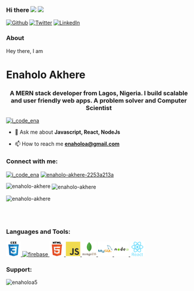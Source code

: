 ### Hi there  <img src="https://media.giphy.com/media/hvRJCLFzcasrR4ia7z/giphy.gif" width="25px"> ![](https://visitor-badge.glitch.me/badge?page_id=adescode)

<p><a href="https://github.com/Enaholo-Akhere" target="_blank"><img alt="Github" src="https://img.shields.io/badge/GitHub-%2312100E.svg?&style=for-the-badge&logo=Github&logoColor=white" /></a> <a href="https://twitter.com/i_code_ena" target="_blank"><img alt="Twitter" src="https://img.shields.io/badge/twitter-%231DA1F2.svg?&style=for-the-badge&logo=twitter&logoColor=white" /></a> <a href="https://www.linkedin.com/in/enaholo-akhere-2253a213a" target="_blank"><img alt="LinkedIn" src="https://img.shields.io/badge/linkedin-%230077B5.svg?&style=for-the-badge&logo=linkedin&logoColor=white" /></a>
</p>

### About
Hey there, I am <h1>Enaholo Akhere</h1>

<h3 align="center">A MERN stack developer from Lagos, Nigeria. I build scalable and user friendly web apps. A problem solver and Computer Scientist</h3>

<p align="left"> <a href="https://twitter.com/i_code_ena" target="blank"><img src="https://img.shields.io/twitter/follow/i_code_ena?logo=twitter&style=for-the-badge" alt="i_code_ena" /></a> </p>

- 💬 Ask me about **Javascript, React, NodeJs**

- 📫 How to reach me **enaholoa@gmail.com**

<h3 align="left">Connect with me:</h3>
<p align="left">
<a href="https://twitter.com/i_code_ena" target="blank"><img align="center" src="https://raw.githubusercontent.com/rahuldkjain/github-profile-readme-generator/master/src/images/icons/Social/twitter.svg" alt="i_code_ena" height="30" width="40" /></a>
<a href="https://linkedin.com/in/enaholo-akhere-2253a213a" target="blank"><img align="center" src="https://raw.githubusercontent.com/rahuldkjain/github-profile-readme-generator/master/src/images/icons/Social/linked-in-alt.svg" alt="enaholo-akhere-2253a213a" height="30" width="40" /></a>
</p>


<p><img align="left" src="https://github-readme-stats.vercel.app/api/top-langs?username=enaholo-akhere&show_icons=true&locale=en&layout=compact" alt="enaholo-akhere" /></p>

<p>&nbsp;<img align="center" src="https://github-readme-stats.vercel.app/api?username=enaholo-akhere&show_icons=true&locale=en" alt="enaholo-akhere" /></p>

<p><img align="center" src="https://github-readme-streak-stats.herokuapp.com/?user=enaholo-akhere&" alt="enaholo-akhere" /></p><br><br>

<h3 align="left">Languages and Tools:</h3>
<p align="left">  <a href="https://www.w3schools.com/css/" target="_blank"> <img src="https://raw.githubusercontent.com/devicons/devicon/master/icons/css3/css3-original-wordmark.svg" alt="css3" width="40" height="40"/> </a>  <a href="https://firebase.google.com/" target="_blank"> <img src="https://www.vectorlogo.zone/logos/firebase/firebase-icon.svg" alt="firebase" width="40" height="40"/> </a>  <a href="https://www.w3.org/html/" target="_blank"> <img src="https://raw.githubusercontent.com/devicons/devicon/master/icons/html5/html5-original-wordmark.svg" alt="html5" width="40" height="40"/> </a> <a href="https://developer.mozilla.org/en-US/docs/Web/JavaScript" target="_blank"> <img src="https://raw.githubusercontent.com/devicons/devicon/master/icons/javascript/javascript-original.svg" alt="javascript" width="40" height="40"/> </a> <a href="https://www.mongodb.com/" target="_blank"> <img src="https://raw.githubusercontent.com/devicons/devicon/master/icons/mongodb/mongodb-original-wordmark.svg" alt="mongodb" width="40" height="40"/> </a> <a href="https://www.mysql.com/" target="_blank"> <img src="https://raw.githubusercontent.com/devicons/devicon/master/icons/mysql/mysql-original-wordmark.svg" alt="mysql" width="40" height="40"/> </a>  <a href="https://nodejs.org" target="_blank"> <img src="https://raw.githubusercontent.com/devicons/devicon/master/icons/nodejs/nodejs-original-wordmark.svg" alt="nodejs" width="40" height="40"/> </a>  <a href="https://reactjs.org/" target="_blank"> <img src="https://raw.githubusercontent.com/devicons/devicon/master/icons/react/react-original-wordmark.svg" alt="react" width="40" height="40"/> </a>  </p>

<h3 align="left">Support:</h3>
<p><a href="https://www.buymeacoffee.com/enaholoa5"> <img align="left" src="https://cdn.buymeacoffee.com/buttons/v2/default-yellow.png" height="50" width="210" alt="enaholoa5" /></a></p><br>
